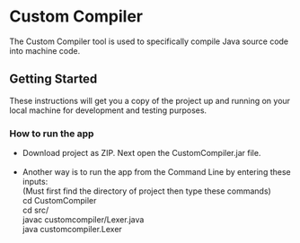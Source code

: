 # Custom Compiler

The Custom Compiler tool is used to specifically compile Java source code into machine code. 

## Getting Started

These instructions will get you a copy of the project up and running on your local machine for development and testing purposes.

### How to run the app

- Download project as ZIP. Next open the CustomCompiler.jar file.<br> <br>
- Another way is to run the app from the Command Line by entering these inputs:<br> 
  (Must first find the directory of project then type these commands) <br>
  cd CustomCompiler <br>
  cd src/ <br>
  javac customcompiler/Lexer.java <br>
  java customcompiler.Lexer


